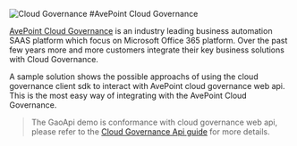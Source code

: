 
![Cloud Governance](https://raw.githubusercontent.com/AvePoint/cloud-governance-samples/master/cloud-governance.png) #AvePoint Cloud Governance 

[AvePoint Cloud Governance](https://www.avepointonlineservices.com/) is an industry leading business automation SAAS platform which focus on Microsoft Office 365 platform. Over the past few years more and more customers integrate their key business solutions with Cloud Governance.   


A sample solution shows the possible approachs of using the cloud governance client sdk to interact with AvePoint cloud governance web api. This is the most easy way of integrating with the AvePoint Cloud Governance.

>The GaoApi demo is conformance with cloud governance web api, please refer to the [Cloud Governance Api guide](https://avepointcdn.azureedge.net/assets/webhelp/avepoint-cloud-governance-api/Index.html "Cloud Governance Api guide") for more details.

